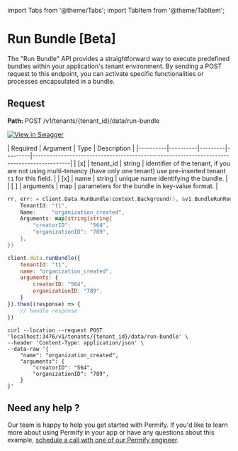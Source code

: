 import Tabs from '@theme/Tabs';
import TabItem from '@theme/TabItem';

# Run Bundle [Beta]

The "Run Bundle" API provides a straightforward way to execute predefined bundles within your application's tenant
environment. By sending a POST request to this endpoint, you can activate specific functionalities or processes
encapsulated in a bundle.

## Request

**Path:** POST /v1/tenants/{tenant_id}/data/run-bundle

[![View in Swagger](http://jessemillar.github.io/view-in-swagger-button/button.svg)](https://permify.github.io/permify-swagger/#/Data/bundle.run)

| Required | Argument | Type | Description |
|----------|----------|---------|---------|-------------------------------------------------------------------------------------------|
| [x]   | tenant_id | string | identifier of the tenant, if you are not using multi-tenancy (have only one tenant) use pre-inserted tenant `t1` for this field. |
| [x]   | name | string | unique name identifying the bundle. |
| [ ]   | arguments | map | parameters for the bundle in key-value format. |

<Tabs>
<TabItem value="go" label="Go">

```go
rr, err: = client.Data.RunBundle(context.Background(), &v1.BundleRunRequest{
    TenantId: "t1",
    Name:     "organization_created",
    Arguments: map[string]string{
        "creatorID":      "564",
        "organizationID": "789",
    },
})
```

</TabItem>

<TabItem value="node" label="Node">

```javascript
client.data.runBundle({
    tenantId: "t1",
    name: "organization_created",
    arguments: {
        creatorID: "564",
        organizationID: "789",
    }
}).then((response) => {
    // handle response
})
```

</TabItem>
<TabItem value="curl" label="cURL">

```curl
curl --location --request POST 'localhost:3476/v1/tenants/{tenant_id}/data/run-bundle' \
--header 'Content-Type: application/json' \
--data-raw '{
    "name": "organization_created",
    "arguments": {
        "creatorID": "564",
        "organizationID": "789",
    }
}'
```

</TabItem>
</Tabs>

## Need any help ?

Our team is happy to help you get started with Permify. If you'd like to learn more about using Permify in your app or have any questions about this example, [schedule a call with one of our Permify engineer](https://meetings-eu1.hubspot.com/ege-aytin/call-with-an-expert).
